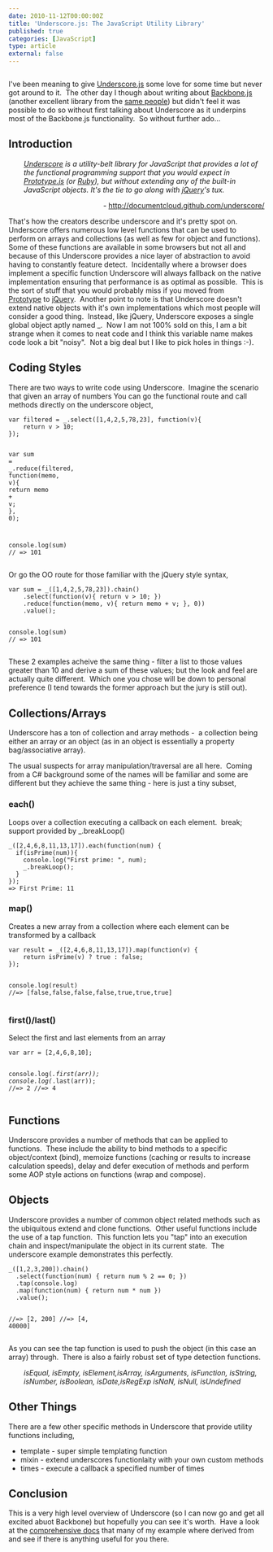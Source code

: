 ```yaml
---
date: 2010-11-12T00:00:00Z
title: 'Underscore.js: The JavaScript Utility Library'
published: true
categories: [JavaScript]
type: article
external: false
---
```

<p class="img-holder"><img alt="" src="http://farm5.static.flickr.com/4017/5168979559_07b681c56d_o.gif" /></p><p>I've been meaning to give <a href="http://documentcloud.github.com/underscore/">Underscore.js</a> some love  for some time but never got around to it.  The other day I though about writing  about <a href="http://documentcloud.github.com/backbone/">Backbone.js</a> (another excellent library from the <a href="http://www.documentcloud.org/home">same people</a>) but didn't feel it  was possible to do so without first talking about Underscore as it underpins  most of the Backbone.js functionality.  So without further ado...</p><h2>Introduction</h2><p style="padding-left: 30px;"><em><a href="http://github.com/documentcloud/underscore/">Underscore</a> is a  utility-belt library for JavaScript that provides a lot of the functional  programming support that you would expect in <a href="http://prototypejs.org/api">Prototype.js</a> (or <a href="http://www.ruby-doc.org/core/classes/Enumerable.html">Ruby</a>), but  without extending any of the built-in JavaScript objects. It's the tie to go  along with <a href="http://docs.jquery.com/">jQuery</a>'s tux.</em></p><p style="text-align: right;">- <a href="http://documentcloud.github.com/underscore/">http://documentcloud.github.com/underscore/</a></p><p>That's how the creators describe underscore and it's pretty spot  on.  Underscore offers numerous low level functions that can be used to  perform on arrays and collections (as well as few for object and functions).   Some of these functions are available in some browsers but not all and because  of this Underscore provides a nice layer of abstraction to avoid having to  constantly feature detect.  Incidentally where a browser does implement a  specific function Underscore will always fallback on the native implementation  ensuring that performance is as optimal as possible.  This is the sort of stuff  that you would probably miss if you moved from <a href="http://www.prototypejs.org/">Prototype</a> to <a href="http://www.jquery.com/">jQuery</a>.  Another point to note is that  Underscore doesn't extend native objects with it's own implementations which  most people will consider a good thing.  Instead, like jQuery, Underscore  exposes a single global object aptly named _.  Now I am not 100% sold on this, I  am a bit strange when it comes to neat code and I think this variable name makes  code look a bit "noisy".  Not a big deal but I like to pick holes in things  :-).</p><h2>Coding Styles</h2><p>There are two ways to write code using Underscore.  Imagine the scenario that  given an array of numbers You can go the functional route and call methods  directly on the underscore object,</p><p></p><div class="highlight"><pre><code><span class="kd">var</span> <span class="nx">filtered</span> <span class="o">=</span> <span class="nx">_</span><span class="p">.</span><span class="nx">select</span><span class="p">([</span><span class="mi">1</span><span class="p">,</span><span class="mi">4</span><span class="p">,</span><span class="mi">2</span><span class="p">,</span><span class="mi">5</span><span class="p">,</span><span class="mi">78</span><span class="p">,</span><span class="mi">23</span><span class="p">],</span> <span class="kd">function</span><span class="p">(</span><span class="nx">v</span><span class="p">){</span>
    <span class="k">return</span> <span class="nx">v</span> <span class="o">&gt;</span> <span class="mi">10</span><span class="p">;</span>
<span class="p">});</span>

<span class="kd">var</span> <span class="nx">sum</span> <span class="o">=</span> <span class="nx">_</span><span class="p">.</span><span class="nx">reduce</span><span class="p">(</span><span class="nx">filtered</span><span class="p">,</span> <span class="kd">function</span><span class="p">(</span><span class="nx">memo</span><span class="p">,</span> <span class="nx">v</span><span class="p">){</span> 
    <span class="k">return</span> <span class="nx">memo</span> <span class="o">+</span> <span class="nx">v</span><span class="p">;</span> 
<span class="p">},</span> <span class="mi">0</span><span class="p">);</span>

<span class="nx">console</span><span class="p">.</span><span class="nx">log</span><span class="p">(</span><span class="nx">sum</span><span class="p">)</span>
<span class="c1">// =&gt; 101</span>
</code></pre></div>
<p>Or go the OO route for those familiar with the jQuery style syntax, </p><p><div class="highlight"><pre><code><span class="kd">var</span> <span class="nx">sum</span> <span class="o">=</span> <span class="nx">_</span><span class="p">([</span><span class="mi">1</span><span class="p">,</span><span class="mi">4</span><span class="p">,</span><span class="mi">2</span><span class="p">,</span><span class="mi">5</span><span class="p">,</span><span class="mi">78</span><span class="p">,</span><span class="mi">23</span><span class="p">]).</span><span class="nx">chain</span><span class="p">()</span>
    <span class="p">.</span><span class="nx">select</span><span class="p">(</span><span class="kd">function</span><span class="p">(</span><span class="nx">v</span><span class="p">){</span> <span class="k">return</span> <span class="nx">v</span> <span class="o">&gt;</span> <span class="mi">10</span><span class="p">;</span> <span class="p">})</span>
    <span class="p">.</span><span class="nx">reduce</span><span class="p">(</span><span class="kd">function</span><span class="p">(</span><span class="nx">memo</span><span class="p">,</span> <span class="nx">v</span><span class="p">){</span> <span class="k">return</span> <span class="nx">memo</span> <span class="o">+</span> <span class="nx">v</span><span class="p">;</span> <span class="p">},</span> <span class="mi">0</span><span class="p">))</span>
    <span class="p">.</span><span class="nx">value</span><span class="p">();</span>
    
<span class="nx">console</span><span class="p">.</span><span class="nx">log</span><span class="p">(</span><span class="nx">sum</span><span class="p">)</span>
<span class="c1">// =&gt; 101    </span>
</code></pre></div>
</p><p>These 2 examples acheive the same thing - filter a list to those  values greater than 10 and derive a sum of these values; but the look and feel  are actually quite different.  Which one you chose will be down to personal  preference (I tend towards the former approach but the jury is still out).</p><h2>Collections/Arrays</h2><p>Underscore has a ton of collection and array methods -  a  collection being either an array or an object (as in an object is essentially a  property bag/associative array). </p><p>The usual suspects for array manipulation/traversal are all here.  Coming  from a C# background some of the names will be familiar and some are different  but they achieve the same thing - here is just a tiny subset,</p><h3>each()</h3><p>Loops over a collection executing a callback on each element.  break; support  provided by _.breakLoop()</p><p></p><div class="highlight"><pre><code><span class="nx">_</span><span class="p">([</span><span class="mi">2</span><span class="p">,</span><span class="mi">4</span><span class="p">,</span><span class="mi">6</span><span class="p">,</span><span class="mi">8</span><span class="p">,</span><span class="mi">11</span><span class="p">,</span><span class="mi">13</span><span class="p">,</span><span class="mi">17</span><span class="p">]).</span><span class="nx">each</span><span class="p">(</span><span class="kd">function</span><span class="p">(</span><span class="nx">num</span><span class="p">)</span> <span class="p">{</span>
  <span class="k">if</span><span class="p">(</span><span class="nx">isPrime</span><span class="p">(</span><span class="nx">num</span><span class="p">)){</span>
    <span class="nx">console</span><span class="p">.</span><span class="nx">log</span><span class="p">(</span><span class="s2">"First prime: "</span><span class="p">,</span> <span class="nx">num</span><span class="p">);</span>
    <span class="nx">_</span><span class="p">.</span><span class="nx">breakLoop</span><span class="p">();</span>
  <span class="p">}</span>
<span class="p">});</span>
<span class="o">=&gt;</span> <span class="nx">First</span> <span class="nx">Prime</span><span class="o">:</span> <span class="mi">11</span>
</code></pre></div>
<h3>map()</h3><p>Creates a new array from a collection where each element can be transformed  by a callback</p><p></p><div class="highlight"><pre><code><span class="kd">var</span> <span class="nx">result</span> <span class="o">=</span> <span class="nx">_</span><span class="p">([</span><span class="mi">2</span><span class="p">,</span><span class="mi">4</span><span class="p">,</span><span class="mi">6</span><span class="p">,</span><span class="mi">8</span><span class="p">,</span><span class="mi">11</span><span class="p">,</span><span class="mi">13</span><span class="p">,</span><span class="mi">17</span><span class="p">]).</span><span class="nx">map</span><span class="p">(</span><span class="kd">function</span><span class="p">(</span><span class="nx">v</span><span class="p">)</span> <span class="p">{</span>
    <span class="k">return</span> <span class="nx">isPrime</span><span class="p">(</span><span class="nx">v</span><span class="p">)</span> <span class="o">?</span> <span class="kc">true</span> <span class="o">:</span> <span class="kc">false</span><span class="p">;</span>
<span class="p">});</span>

<span class="nx">console</span><span class="p">.</span><span class="nx">log</span><span class="p">(</span><span class="nx">result</span><span class="p">)</span>
<span class="c1">//=&gt; [false,false,false,false,true,true,true]</span>
</code></pre></div>
<h3>first()/last()</h3><p>Select the first and last elements from an array</p><p></p><div class="highlight"><pre><code><span class="kd">var</span> <span class="nx">arr</span> <span class="o">=</span> <span class="p">[</span><span class="mi">2</span><span class="p">,</span><span class="mi">4</span><span class="p">,</span><span class="mi">6</span><span class="p">,</span><span class="mi">8</span><span class="p">,</span><span class="mi">10</span><span class="p">];</span>

<span class="nx">console</span><span class="p">.</span><span class="nx">log</span><span class="p">(</span><span class="nx">_</span><span class="p">.</span><span class="nx">first</span><span class="p">(</span><span class="nx">arr</span><span class="p">));</span>
<span class="nx">console</span><span class="p">.</span><span class="nx">log</span><span class="p">(</span><span class="nx">_</span><span class="p">.</span><span class="nx">last</span><span class="p">(</span><span class="nx">arr</span><span class="p">));</span>
<span class="c1">//=&gt; 2</span>
<span class="c1">//=&gt; 4</span>
</code></pre></div>
<h2>Functions</h2><p>Underscore provides a number of methods that can be applied to functions.   These include the ability to bind methods to a specific object/context (bind),  memoize functions (caching or results to increase calculation speeds), delay and  defer execution of methods and perform some AOP style actions on functions (wrap  and compose).</p><h2>Objects</h2><p>Underscore provides a number of common object related methods such as the  ubiquitous extend and clone functions.  Other useful functions include the use  of a tap function.  This function lets you "tap" into an execution chain and  inspect/manipulate the object in its current state.  The underscore example  demonstrates this perfectly.</p><p></p><div class="highlight"><pre><code><span class="nx">_</span><span class="p">([</span><span class="mi">1</span><span class="p">,</span><span class="mi">2</span><span class="p">,</span><span class="mi">3</span><span class="p">,</span><span class="mi">200</span><span class="p">]).</span><span class="nx">chain</span><span class="p">()</span>
  <span class="p">.</span><span class="nx">select</span><span class="p">(</span><span class="kd">function</span><span class="p">(</span><span class="nx">num</span><span class="p">)</span> <span class="p">{</span> <span class="k">return</span> <span class="nx">num</span> <span class="o">%</span> <span class="mi">2</span> <span class="o">==</span> <span class="mi">0</span><span class="p">;</span> <span class="p">})</span>
  <span class="p">.</span><span class="nx">tap</span><span class="p">(</span><span class="nx">console</span><span class="p">.</span><span class="nx">log</span><span class="p">)</span>
  <span class="p">.</span><span class="nx">map</span><span class="p">(</span><span class="kd">function</span><span class="p">(</span><span class="nx">num</span><span class="p">)</span> <span class="p">{</span> <span class="k">return</span> <span class="nx">num</span> <span class="o">*</span> <span class="nx">num</span> <span class="p">})</span>
  <span class="p">.</span><span class="nx">value</span><span class="p">();</span>

<span class="c1">//=&gt; [2, 200]</span>
<span class="c1">//=&gt; [4, 40000]</span>
</code></pre></div>
<p>As you can see the tap function is used to push the object (in this case an  array) through.  There is also a fairly robust set of type detection  functions.</p><p style="padding-left: 30px;"><em>isEqual, isEmpty, isElement,isArray, isArguments, isFunction, isString,  isNumber, isBoolean, isDate,isRegExp isNaN, isNull, isUndefined</em></p><h2>Other Things</h2><p>There are a few other specific methods in Underscore that provide utility  functions including,</p><ul><li>template - super simple templating function</li><li>mixin - extend underscores functionlaity with your own custom methods</li><li>times - execute a callback a specified number of times</li></ul><h2>Conclusion</h2><p>This is a very high level overview of Underscore (so I can now go and get all  excited abuot Backbone) but hopefully you can see it's worth.  Have a look at  the <a href="http://documentcloud.github.com/underscore/">comprehensive docs</a> that many of my example where derived from and see if there is anything useful  for you there.</p>
